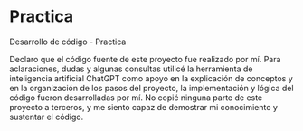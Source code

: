 # Practica
Desarrollo de código - Practica 

Declaro que el código fuente de este proyecto fue realizado por mí. Para aclaraciones, dudas y algunas consultas utilicé la herramienta de inteligencia artificial ChatGPT como apoyo en la explicación de conceptos y en la organización de los pasos del proyecto, la implementación y lógica del código fueron desarrolladas por mí. No copié ninguna parte de este proyecto a terceros, y me siento capaz de demostrar mi conocimiento y sustentar el código.
